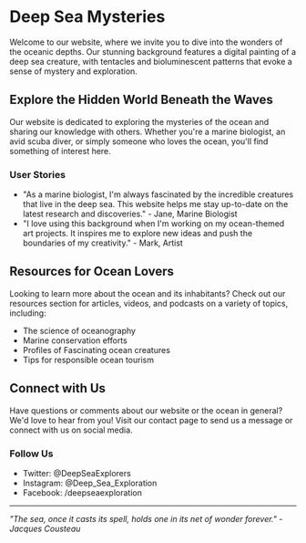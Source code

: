 <!--font:Lato-->

# Deep Sea Mysteries

Welcome to our website, where we invite you to dive into the wonders of the oceanic depths. Our stunning background features a digital painting of a deep sea creature, with tentacles and bioluminescent patterns that evoke a sense of mystery and exploration.

## Explore the Hidden World Beneath the Waves

Our website is dedicated to exploring the mysteries of the ocean and sharing our knowledge with others. Whether you're a marine biologist, an avid scuba diver, or simply someone who loves the ocean, you'll find something of interest here.

### User Stories

-   "As a marine biologist, I'm always fascinated by the incredible creatures that live in the deep sea. This website helps me stay up-to-date on the latest research and discoveries." - Jane, Marine Biologist
-   "I love using this background when I'm working on my ocean-themed art projects. It inspires me to explore new ideas and push the boundaries of my creativity." - Mark, Artist

## Resources for Ocean Lovers

Looking to learn more about the ocean and its inhabitants? Check out our resources section for articles, videos, and podcasts on a variety of topics, including:

-   The science of oceanography
-   Marine conservation efforts
-   Profiles of Fas<wbr>ci<wbr>na<wbr>ting ocean creatures
-   Tips for responsible ocean tourism

## Connect with Us

Have questions or comments about our website or the ocean in general? We'd love to hear from you! Visit our contact page to send us a message or connect with us on social media.

### Follow Us

-   Twitter: @DeepSeaExplorers
-   Instagram: @Deep_Sea_Exploration
-   Facebook: /deepseaexploration

---

_"The sea, once it casts its spell, holds one in its net of wonder forever." - Jacques Cousteau_

<!--

Write me content for website with wallpaper which alt text is:

"A digital painting of a deep sea creature, with tentacles and bioluminescent patterns evoking a sense of mystery and exploration."

The name/title of the page should not be 1:1 copy of the alt text but rather a real content of the website which is using this wallpaper.

- Use markdown format
- Start with heading
- Heading should be short and concise
- The content should look like a real website
- The website should not be about the wallpaper, wallpaper is just a related background
- Heading should be contain work "wallpaper" or "background"
- Include real sections like references, contact, user stories, etc. use things relevant to the page purpose.
- Feel free to use structure like headings, bullets, numbering, blockquotes, paragraphs, horizontal lines, etc.
- You can use formatting like bold or _italic_
- You can include UTF-8 emojis
- Links should be only #hash anchors (and you can refer to the document itself)
- Do not include images


---


# Oceanic Depths Wallpaper: Explore the Mysteries of the Deep

Welcome to our website, where we celebrate the beauty and wonder of the oceanic depths. Our stunning wallpaper features a digital painting of a deep sea creature, with tentacles and bioluminescent patterns that evoke a sense of mystery and exploration.

## Discover the Secrets of the Deep

Our website is dedicated to exploring the mysteries of the ocean and sharing our knowledge with others. Whether you're a marine biologist, an avid scuba diver, or simply someone who loves the ocean, you'll find something of interest here.

### User Stories

- "I love using this wallpaper as my background when I'm working on my marine biology research. It reminds me of the incredible creatures that live in the deep sea." - Jane, Marine Biologist
- "As a scuba diver, I'm always looking for new ways to connect with the ocean. This wallpaper helps me feel like I'm diving into the depths every time I open my computer." - Mark, Scuba Diver

## Resources for Ocean Lovers

Looking to learn more about the ocean and its inhabitants? Check out our resources section for articles, videos, and podcasts on a variety of topics, including:

- The science of oceanography
- Marine conservation efforts
- Profiles of Fas<wbr>ci<wbr>na<wbr>ting ocean creatures
- Tips for responsible ocean tourism

## Connect with Us

Have questions or comments about our website or the ocean in general? We'd love to hear from you! Visit our contact page to send us a message or connect with us on social media.

### Follow Us

- Twitter: @OceanicDepths
- Instagram: @Oceanic_Depths
- Facebook: /oceanicdepths

---

_"The ocean stirs the heart, inspires the imagination, and brings eternal joy to the soul." - Wyland_


---


Heading should not include word "wallpaper". The website should not be about the wallpaper itself, wallpaper is just a related background, rewrite whole content.


---


# Deep Sea Exploration: Discover the Mysteries of the Ocean

Welcome to our website, where we invite you to dive into the wonders of the oceanic depths. Our stunning background features a digital painting of a deep sea creature, with tentacles and bioluminescent patterns that evoke a sense of mystery and exploration.

## Explore the Hidden World Beneath the Waves

Our website is dedicated to exploring the mysteries of the ocean and sharing our knowledge with others. Whether you're a marine biologist, an avid scuba diver, or simply someone who loves the ocean, you'll find something of interest here.

### User Stories

- "As a marine biologist, I'm always fascinated by the incredible creatures that live in the deep sea. This website helps me stay up-to-date on the latest research and discoveries." - Jane, Marine Biologist
- "I love using this background when I'm working on my ocean-themed art projects. It inspires me to explore new ideas and push the boundaries of my creativity." - Mark, Artist

## Resources for Ocean Lovers

Looking to learn more about the ocean and its inhabitants? Check out our resources section for articles, videos, and podcasts on a variety of topics, including:

- The science of oceanography
- Marine conservation efforts
- Profiles of Fas<wbr>ci<wbr>na<wbr>ting ocean creatures
- Tips for responsible ocean tourism

## Connect with Us

Have questions or comments about our website or the ocean in general? We'd love to hear from you! Visit our contact page to send us a message or connect with us on social media.

### Follow Us

- Twitter: @DeepSeaExplorers
- Instagram: @Deep_Sea_Exploration
- Facebook: /deepseaexploration

---

_"The sea, once it casts its spell, holds one in its net of wonder forever." - Jacques Cousteau_

-->
